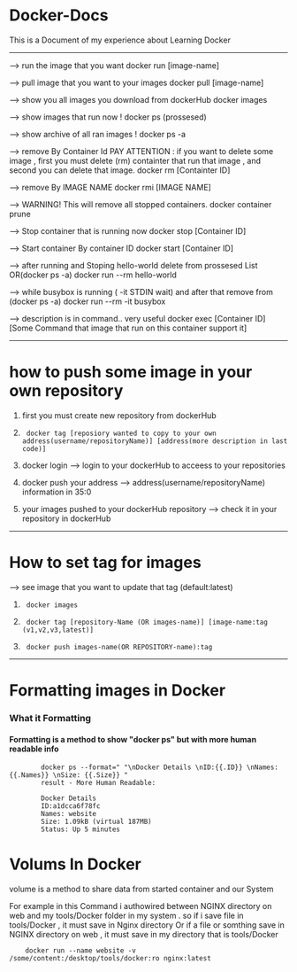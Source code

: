 # Docker-Docs
This is a Document of my experience about Learning Docker

----------------------------------------------------------------------------------------------------------------------------------------------------------------------------------------------------------------------------------------------------
-->  run the image that you want 
		docker run [image-name] 
		

--> pull image that you want to your images
		docker pull [image-name]
		

-->            show you all images you download from dockerHub
		docker images 
		
		
-->    show images that run now !
		docker ps (prossesed)
		

-->             show archive of all ran images !
		docker ps -a 
		
	
--> remove By Container Id
PAY ATTENTION : if you want to delete some image , first you must delete (rm) containter that run that image , and second you can delete that image. 
		docker rm [Containter ID] 
		
  
--> remove By IMAGE NAME
		docker rmi [IMAGE NAME]
		

--> WARNING! This will remove all stopped containers. 
		docker container prune  
		

--> Stop container that is running now
		docker stop [Container ID] 
		

--> Start container By container ID
		docker start [Container ID] 
		
		
--> after running and Stoping hello-world delete from prossesed List OR(docker ps -a)
		docker run --rm hello-world 
		

--> while busybox is running ( -it STDIN wait) and after that remove from (docker ps -a)
		docker run --rm -it busybox 
		

--> description is in command.. very useful
		docker exec [Container ID] [Some Command that image that run on this container support it] 



-------------------------------------------------------------------------------------------
<h1>how to push some image in your own repository</h1>


1. first you must create new repository from dockerHub 

2. 		docker tag [reposiory wanted to copy to your own address(username/repositoryName)] [address(more description in last code)]

3. docker login --> login to your dockerHub to acceess to your repositories

4. docker push your address --> address(username/repositoryName) information in 35:0

5. your images pushed to your dockerHub repository  --> check it in your repository in dockerHub

-------------------------------------------------------------------------------------------
<h1>How to set tag for images</h1>

--> see image that you want to update that tag (default:latest)						
1. 		docker images 


2. 		docker tag [repository-Name (OR images-name)] [image-name:tag (v1,v2,v3,latest)]

3. 		docker push images-name(OR REPOSITORY-name):tag

----------------------------------------------------------------------------------------------

<h1>Formatting images in Docker</h1>

<h3><strong>What it Formatting</strong></h3>
		<h4>Formatting is a method to show "docker ps" but with more human readable info</h4>

			docker ps --format=" "\nDocker Details \nID:{{.ID}} \nNames: {{.Names}} \nSize: {{.Size}} "
			result - More Human Readable:
		    
			Docker Details
			ID:a1dcca6f78fc
			Names: website
			Size: 1.09kB (virtual 187MB)
			Status: Up 5 minutes
			
			
		
<h1>Volums In Docker </h1>

volume is a method to share data from started container and our System

For example in this Command i authowired between NGINX directory on web and my tools/Docker folder in my system . 
so if i save file in tools/Docker , it must save in Nginx directory Or if a file or somthing save in NGINX directory on web ,
it must save in my directory that is tools/Docker

		docker run --name website -v /some/content:/desktop/tools/docker:ro nginx:latest